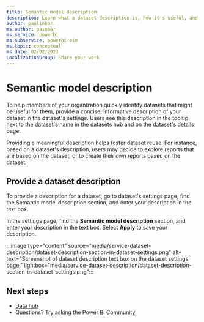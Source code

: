 ```yaml
---
title: Semantic model description
description: Learn what a dataset description is, how it's useful, and how to provide it. Users see dataset descriptions in the dataset details page, information tooltips, and other places throughout the Power BI user interface.
author: paulinbar
ms.author: painbar
ms.service: powerbi
ms.subservice: powerbi-eim
ms.topic: conceptual
ms.date: 02/02/2023
LocalizationGroup: Share your work
---
```

# Semantic model description

To help members of your organization quickly identify datasets that might be useful for them, provide a concise, informative description of your dataset in the dataset's settings. Users see this description in the tooltip next to the dataset's name in the datasets hub and on the dataset's details page.

Providing a meaningful description helps foster dataset reuse. For instance, based on a dataset's description, users may decide to explore reports that are based on the dataset, or to create their own reports based on the dataset.

## Provide a dataset description

To provide a description for a dataset, go to dataset's settings page, find the Semantic model description section, and enter your description in the text box.

In the settings page, find the **Semantic model description** section, and enter your description in the text box. Select **Apply** to save your description.

:::image type="content" source="media/service-dataset-description/dataset-description-section-in-dataset-settings.png" alt-text="Screenshot of dataset description text box on the dataset settings page." lightbox="media/service-dataset-description/dataset-description-section-in-dataset-settings.png":::

## Next steps

* [Data hub](service-data-hub.md)
* Questions? [Try asking the Power BI Community](https://community.powerbi.com/)
